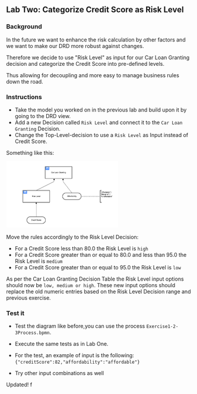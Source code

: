 ## Lab Two: Categorize Credit Score as Risk Level

### Background

In the future we want to enhance the risk calculation by other factors and we want to make our DRD more robust against changes.

Therefore we decide to use "Risk Level" as input for our Car Loan Granting decision and categorize the Credit Score into pre-defined levels.

Thus allowing for decoupling and more easy to manage business rules down the road.

### Instructions

- Take the model you worked on in the previous lab and build upon it by going to the DRD view.
- Add a new Decision called `Risk Level` and connect it to the `Car Loan Granting` Decision.
- Change the Top-Level-decision to use a `Risk Level` as Input instead of Credit Score.

Something like this:

<img src="carLoanGranting-lab2.png" width="60%"/>

Move the rules accordingly to the Risk Level Decision:

- For a Credit Score less than 80.0 the Risk Level is `high`
- For a Credit Score greater than or equal to 80.0 and less than 95.0 the Risk Level is `medium`
- For a Credit Score greater than or equal to 95.0 the Risk Level is `low`

As per the Car Loan Granting Decision Table the Risk Level input options should now be `low, medium or high`. These new input options should replace the old numeric entries based on the Risk Level Decision range and previous exercise.

### Test it

- Test the diagram like before,you can use the process `Exercise1-2-3Process.bpmn`.

- Execute the same tests as in Lab One.

- For the test, an example of input is the following: `{"creditScore":82,"affordability":"affordable"}`

- Try other input combinations as well

Updated!
f